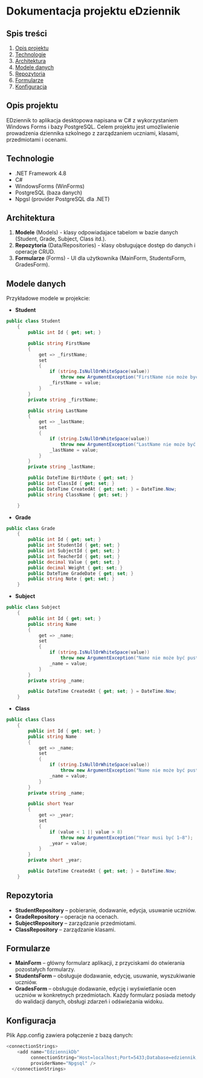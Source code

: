 # Dokumentacja projektu eDziennik

## Spis treści
1. [Opis projektu](#opis-projektu)
2. [Technologie](#technologie)
3. [Architektura](#architektura)
4. [Modele danych](#modele-danych)
5. [Repozytoria](#repozytoria)
6. [Formularze](#formularze)
7. [Konfiguracja](#konfiguracja)

## Opis projektu
EDziennik to aplikacja desktopowa napisana w C# z wykorzystaniem Windows Forms i bazy PostgreSQL.
Celem projektu jest umożliwienie prowadzenia dziennika szkolnego z zarządzaniem uczniami, klasami, przedmiotami i ocenami.

## Technologie
- .NET Framework 4.8
- C#
- WindowsForms (WinForms)
- PostgreSQL (baza danych)
- Npgsl (provider PostgreSQL dla .NET)

## Architektura
1. **Modele** (Models) - klasy odpowiadajace tabelom w bazie danych (Student, Grade, Subject, Class itd.).
2. **Repozytoria** (Data/Repositories) - klasy obsługujące dostęp do danych i operacje CRUD.
3. **Formularze** (Forms) - UI dla użytkownika (MainForm, StudentsForm, GradesForm).

## Modele danych
Przykładowe modele w projekcie:
- **Student**

```csharp
public class Student
    {
        public int Id { get; set; }

        public string FirstName
        {
            get => _firstName;
            set
            {
                if (string.IsNullOrWhiteSpace(value))
                    throw new ArgumentException("FirstName nie może być pusty");
                _firstName = value;
            }
        }
        private string _firstName;

        public string LastName
        {
            get => _lastName;
            set
            {
                if (string.IsNullOrWhiteSpace(value))
                    throw new ArgumentException("LastName nie może być pusty");
                _lastName = value;
            }
        }
        private string _lastName;

        public DateTime BirthDate { get; set; }
        public int ClassId { get; set; }
        public DateTime CreatedAt { get; set; } = DateTime.Now;
        public string ClassName { get; set; }

    }
```

- **Grade**

```csharp
public class Grade
    {
        public int Id { get; set; }
        public int StudentId { get; set; }
        public int SubjectId { get; set; }
        public int TeacherId { get; set; }
        public decimal Value { get; set; }
        public decimal Weight { get; set; }
        public DateTime GradeDate { get; set; }
        public string Note { get; set; }
    }
```

- **Subject**

```csharp
public class Subject
    {
        public int Id { get; set; }
        public string Name
        {
            get => _name;
            set
            {
                if (string.IsNullOrWhiteSpace(value))
                    throw new ArgumentException("Name nie może być pusty");
                _name = value;
            }
        }
        private string _name;

        public DateTime CreatedAt { get; set; } = DateTime.Now;
    }
```

- **Class**

```csharp
public class Class
    {
        public int Id { get; set; }
        public string Name
        {
            get => _name;
            set
            {
                if (string.IsNullOrWhiteSpace(value))
                    throw new ArgumentException("Name nie może być pusty");
                _name = value;
            }
        }
        private string _name;

        public short Year
        {
            get => _year;
            set
            {
                if (value < 1 || value > 8)
                    throw new ArgumentException("Year musi być 1–8");
                _year = value;
            }
        }
        private short _year;

        public DateTime CreatedAt { get; set; } = DateTime.Now;
    }
```

## Repozytoria
- **StudentRepository** – pobieranie, dodawanie, edycja, usuwanie uczniów.
- **GradeRepository** – operacje na ocenach.
- **SubjectRepository** – zarządzanie przedmiotami.
- **ClassRepository** – zarządzanie klasami.

## Formularze
- **MainForm** – główny formularz aplikacji, z przyciskami do otwierania pozostałych formularzy.
- **StudentsForm** – obsługuje dodawanie, edycję, usuwanie, wyszukiwanie uczniów.
- **GradesForm** – obsługuje dodawanie, edycję i wyświetlanie ocen uczniów w konkretnych przedmiotach.
Każdy formularz posiada metody do walidacji danych, obsługi zdarzeń i odświeżania widoku.

## Konfiguracja
Plik App.config zawiera połączenie z bazą danych:

```csharp
<connectionStrings>
    <add name="EdziennikDb"
         connectionString="Host=localhost;Port=5433;Database=edziennik;Username=postgres;Password=<haslo>"
         providerName="Npgsql" />
  </connectionStrings>
```